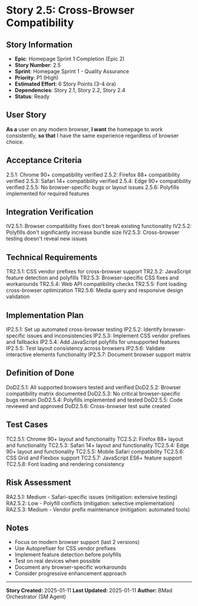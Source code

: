 # Story 2.5: Cross-Browser Compatibility

## Story Information

- **Epic**: Homepage Sprint 1 Completion (Epic 2)
- **Story Number**: 2.5
- **Sprint**: Homepage Sprint 1 - Quality Assurance
- **Priority**: P1 (High)
- **Estimated Effort**: 6 Story Points (3-4 óra)
- **Dependencies**: Story 2.1, Story 2.2, Story 2.4
- **Status**: Ready

## User Story

**As a** user on any modern browser,
**I want** the homepage to work consistently,
**so that** I have the same experience regardless of browser choice.

## Acceptance Criteria

2.5.1: Chrome 90+ compatibility verified
2.5.2: Firefox 88+ compatibility verified
2.5.3: Safari 14+ compatibility verified
2.5.4: Edge 90+ compatibility verified
2.5.5: No browser-specific bugs or layout issues
2.5.6: Polyfills implemented for required features

## Integration Verification

IV2.5.1: Browser compatibility fixes don't break existing functionality
IV2.5.2: Polyfills don't significantly increase bundle size
IV2.5.3: Cross-browser testing doesn't reveal new issues

## Technical Requirements

TR2.5.1: CSS vendor prefixes for cross-browser support
TR2.5.2: JavaScript feature detection and polyfills
TR2.5.3: Browser-specific CSS fixes and workarounds
TR2.5.4: Web API compatibility checks
TR2.5.5: Font loading cross-browser optimization
TR2.5.6: Media query and responsive design validation

## Implementation Plan

IP2.5.1: Set up automated cross-browser testing
IP2.5.2: Identify browser-specific issues and inconsistencies
IP2.5.3: Implement CSS vendor prefixes and fallbacks
IP2.5.4: Add JavaScript polyfills for unsupported features
IP2.5.5: Test layout consistency across browsers
IP2.5.6: Validate interactive elements functionality
IP2.5.7: Document browser support matrix

## Definition of Done

DoD2.5.1: All supported browsers tested and verified
DoD2.5.2: Browser compatibility matrix documented
DoD2.5.3: No critical browser-specific bugs remain
DoD2.5.4: Polyfills implemented and tested
DoD2.5.5: Code reviewed and approved
DoD2.5.6: Cross-browser test suite created

## Test Cases

TC2.5.1: Chrome 90+ layout and functionality
TC2.5.2: Firefox 88+ layout and functionality
TC2.5.3: Safari 14+ layout and functionality
TC2.5.4: Edge 90+ layout and functionality
TC2.5.5: Mobile Safari compatibility
TC2.5.6: CSS Grid and Flexbox support
TC2.5.7: JavaScript ES6+ feature support
TC2.5.8: Font loading and rendering consistency

## Risk Assessment

RA2.5.1: Medium - Safari-specific issues (mitigation: extensive testing)
RA2.5.2: Low - Polyfill conflicts (mitigation: selective implementation)
RA2.5.3: Medium - Vendor prefix maintenance (mitigation: automated tools)

## Notes

- Focus on modern browser support (last 2 versions)
- Use Autoprefixer for CSS vendor prefixes
- Implement feature detection before polyfills
- Test on real devices when possible
- Document any browser-specific workarounds
- Consider progressive enhancement approach

---

**Story Created:** 2025-01-11
**Last Updated:** 2025-01-11
**Author:** BMad Orchestrator (SM Agent)
